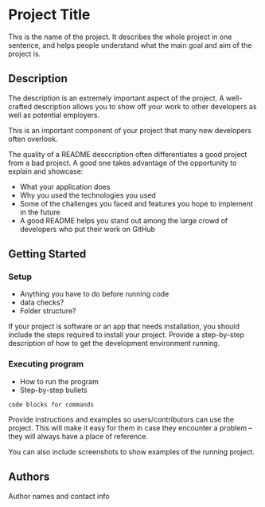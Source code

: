 # Project Title

This is the name of the project. It describes the whole project in one sentence, and helps people understand what the main goal and aim of the project is.


## Description

The description is an extremely important aspect of the project. A well-crafted description allows you to show off your work to other developers as well as potential employers.

This is an important component of your project that many new developers often overlook.

The quality of a README desccription often differentiates a good project from a bad project. A good one takes advantage of the opportunity to explain and showcase:

- What your application does
- Why you used the technologies you used
- Some of the challenges you faced and features you hope to implement in the future
- A good README helps you stand out among the large crowd of developers who put their work on GitHub

## Getting Started

### Setup

* Anything you have to do before running code 
* data checks?
* Folder structure?

If your project is software or an app that needs installation, you should include the steps required to install your project. Provide a step-by-step description of how to get the development environment running.

### Executing program

* How to run the program
* Step-by-step bullets
```
code blocks for commands
```

Provide instructions and examples so users/contributors can use the project. This will make it easy for them in case they encounter a problem – they will always have a place of reference.

You can also include screenshots to show examples of the running project.

## Authors

Author names and contact info

